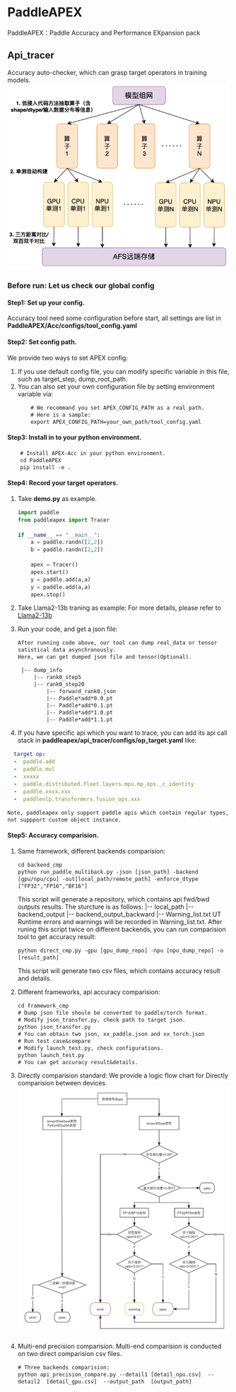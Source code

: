 # PaddleAPEX
PaddleAPEX：Paddle Accuracy and Performance EXpansion pack
## Api_tracer
Accuracy auto-checker, which can grasp target operators in training models.
![Acc Tool Architecture](./doc/APEX_Acc.png)
<!-- <center>
    <img src="./Acc/doc/APEX_Acc.png" alt="example">
</center> -->
### Before run: Let us check our global config

#### Step1: Set up your config.
Accuracy tool need some configuration before start, all settings are list in **PaddleAPEX/Acc/configs/tool_config.yaml**

#### Step2: Set config path.
We provide two ways to set APEX config:

1.
    If you use default config file, you can modify specific variable in this file, such as target_step, dump_root_path.
2.
    You can also set your own configuration file by setting environment variable via:
    ``` Shell
        # We recommand you set APEX_CONFIG_PATH as a real path.
        # Here is a sample:
        export APEX_CONFIG_PATH=your_own_path/tool_config.yaml
    ```
#### Step3: Install in to your python environment.

``` Shell
    # Install APEX-Acc in your python environment.
    cd PaddleAPEX
    pip install -e .
```

#### Step4: Record your target operators.
1. Take **demo.py** as example.
    ``` Python
    import paddle
    from paddleapex import Tracer

    if __name__ == "__main__":
        a = paddle.randn([2,2])
        b = paddle.randn([2,2])

        apex = Tracer()
        apex.start()
        y = paddle.add(a,a)
        y = paddle.add(a,a)
        apex.stop()
2. Take Llama2-13b traning as example:
    For more details, please refer to [Llama2-13b](https://github.com/PaddlePaddle/PaddleNLP/pull/8503)

3. Run your code, and get a json file:
    ```
    After running code above, our tool can dump real_data or tensor satistical data asynchronously.
    Here, we can get dumped json file and tensor(Optional).
    ```
        |-- dump_info
            |-- rank0_step5
            |-- rank0_step20
                |-- forward_rank0.json
                |-- Paddle*add*0.0.pt
                |-- Paddle*add*0.1.pt
                |-- Paddle*add*1.0.pt
                |-- Paddle*add*1.1.pt

4. If you have specific api which you want to trace, you can add its api call stack in **paddleapex/api_tracer/configs/op_target.yaml** like:
```yaml
  target op:
  -  paddle.add
  -  paddle.mul
  -  xxxxx
  -  paddle.distributed.fleet.layers.mpu.mp_ops._c_identity
  -  paddle.xxxx.xxx
  -  paddlenlp.transformers.fusion_ops.xxx
```
    Note, paddleapex only support paddle apis which contain regular types, not suppport custom object instance.


#### Step5: Accuracy comparision.
1.  Same framework, different backends comparision:
    ```Shell
    cd backend_cmp
    python run_paddle_multiback.py -json [json_path] -backend [gpu/npu/cpu] -out[local_path/remote_path] -enforce_dtype ["FP32","FP16","BF16"]
    ```
    This script will generate a repository, which contains api fwd/bwd outputs results. The sturcture is as follows:
            |-- local_path
                |-- backend_output
                |-- backend_output_backward
                |-- Warning_list.txt
    UT Runtime errors and warnings will be recorded in Warning_list.txt.
    After runing this script twice on different backends, you can run comparision tool to get accuracy result:

    ```Shell
    python direct_cmp.py -gpu [gpu_dump_repo] -npu [npu_dump_repo] -o [result_path]
    ```
    This script will generate two csv files, which contains accuracy result and details.

2.  Different frameworks, api accuracy comparision:
    ```Shell
    cd framework_cmp
    # Dump json file shoule be converted to paddle/torch format.
    # Modify json_transfer.py, check path to target json.
    python json_transfer.py
    # You can obtain two json, xx_paddle.json and xx_torch.json
    # Run test case&compare
    # Modify launch_test.py, check configurations.
    python launch_test.py
    # You can get accuracy result&details.

3. Directly comparision standard:
    We provide a logic flow chart for Directly comparision between devices.
    ![Acc Tool Architecture](./doc/Compare_Logic_img.jpg)
    <!-- <center>
        <img src="./Acc/doc/Compare_Logic_img.jpg" alt="example">
    </center> -->


4. Multi-end precision comparision.
    Multi-end comparision is conducted on two direct comparision csv files.
    ```Shell
    # Three backends comparision:
    python api_precision_compare.py --detail1 [detail_npu.csv]  --detail2  [detail_gpu.csv]  --output_path  [output_path]
    ```
